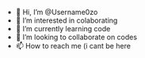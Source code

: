 - 👋 Hi, I’m @Username0zo
- 👀 I’m interested in colaborating
- 🌱 I’m currently learning code
- 💞️ I’m looking to collaborate on codes
- 📫 How to reach me (i cant be here

<!---
Username0zo/Username0zo is a ✨ special ✨ repository because its `README.md` (this file) appears on your GitHub profile.
You can click the Preview link to take a look at your changes.
--->
